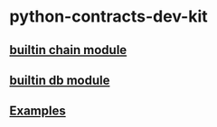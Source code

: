 # python-contracts-dev-kit

## [builtin chain module](pysrc/chain.md#chain)

## [builtin db module](pysrc/db.md#db)

## [Examples](examples/index.md)
